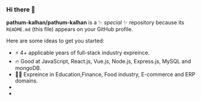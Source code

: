 ### Hi there 👋


**pathum-kalhan/pathum-kalhan** is a ✨ _special_ ✨ repository because its `README.md` (this file) appears on your GitHub profile.

Here are some ideas to get you started:

- ⚡ 4+ applicable years of full-stack industry expreince.
- 🔥 Good at JavaScript, React.js, Vue.js, Node.js, Express.js, MySQL and mongoDB.
- 👨‍🏭 Expreince in Education,Finance, Food industry, E-commerce and ERP domains.
- 
- 

